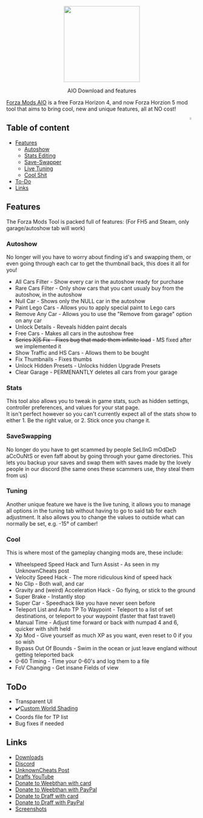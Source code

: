 <p align="center">
  <img width="200" height="200" src="https://cdn.discordapp.com/attachments/788949255749500958/896513980368035870/pogness.png">
</p>
<p align="center">
  AIO Download and features
</p>

[Forza Mods AIO](https://github.com/Yeethan69/AIO/releases/) is a free Forza Horizon 4, and now Forza Horzion 5 mod tool that aims to bring cool, new and unique features, all at NO cost!

<img align="right" src="https://i.imgur.com/NgbwjVb.png" height="4%">

## Table of content

- [Features](#features)
    - [Autoshow](#autoshow)
    - [Stats Editing](#stats)
    - [Save-Swapper](#saveswapping)
    - [Live Tuning](#tuning)
    - [Cool Shit](#cool)
- [To-Do](#todo)
- [Links](#links)

## Features

The Forza Mods Tool is packed full of features:
(For FH5 and Steam, only garage/autoshow tab will work)

### Autoshow

No longer will you have to worry about finding id's and swapping them, or even going through each car to get the thumbnail back, this does it all for you!
* All Cars Filter - Show every car in the autoshow ready for purchase
* Rare Cars Filter - Only show cars that you cant usualy buy from the autoshow, in the autoshow
* Null Car - Shows only the NULL car in the autoshow
* Paint Lego Cars - Allows you to apply special paint to Lego cars
* Remove Any Car - Allows you to use the "Remove from garage" option on any car
* Unlock Details - Reveals hidden paint decals 
* Free Cars - Makes all cars in the autoshow free
* ~~Series X|S Fix - Fixes bug that made them infinite load~~ - MS fixed after we implemented it
* Show Traffic and HS Cars - Allows them to be bought
* Fix Thumbnails - Fixes thumbs
* Unlock Hidden Presets - Unlocks hidden Upgrade Presets
* Clear Garage - PERMENANTLY deletes all cars from your garage


### Stats

This tool also allows you to tweak in game stats, such as hidden settings, controller preferences, and values for your stat page.   
It isn't perfect however so you can't currently expect all of the stats show to either 1. Be the right value, or 2. Stick once you change it.

### SaveSwapping

No longer do you have to get scammed by people SeLlInG mOdDeD aCcOuNtS or even faff about by going through your game directories. This lets you backup your saves and swap them with saves made by the lovely people in our discord (the same ones these scammers use, they steal them from us)

### Tuning

Another unique feature we have is the live tuning, it allows you to manage all options in the tuning tab without having to go to said tab for each adjustment.
It also allows you to change the values to outside what can normally be set, e.g. -15° of camber!

### Cool

This is where most of the gameplay changing mods are, these include:
* Wheelspeed Speed Hack and Turn Assist - As seen in my UnknownCheats post
* Velocity Speed Hack - The more ridiculous kind of speed hack
* No Clip - Both wall, and car
* Gravity and (weird) Acceleration Hack - Go flying, or stick to the ground
* Super Brake - Instantly stop
* Super Car - Speedhack like you have never seen before
* Teleport List and Auto TP To Waypoint - Teleport to a list of set destinations, or teleport to your waypoint (faster that fast travel)
* Manual Time - Adjust time forward or back with numpad 4 and 6, quicker with shift held
* Xp Mod - Give yourself as much XP as you want, even reset to 0 if you so wish
* Bypass Out Of Bounds - Swim in the ocean or just leave england without getting teleported back
* 0-60 Timing - Time your 0-60's and log them to a file
* FoV Changing - Get insane Fields of view

## ToDo

- Transparent UI
- ✔️[Custom World Shading](https://streamable.com/l2ftux)
- Coords file for TP list
- Bug fixes if needed

## Links

* [Downloads](https://github.com/Yeethan69/AIO/releases/)
* [Discord](https://discord.gg/2szBrzRTH9)
* [UnknownCheats Post](https://www.unknowncheats.me/forum/other-games/415227-fh4-speed-hack.html)
* [Draffs YouTube](https://www.youtube.com/c/comamnds)
* [Donate to Weebthan with card](https://www.buymeacoffee.com/Yeethan69)
* [Donate to Weebthan with PayPal](https://www.paypal.com/donate?hosted_button_id=DACQKRJ4HTZRN)
* [Donate to Draff with card](https://www.buymeacoffee.com/comamnds)
* [Donate to Draff with PayPal](https://www.paypal.com/donate?hosted_button_id=H37GURADQ2SXU)
* [Screenshots](https://imgur.com/a/4dynVdb)

